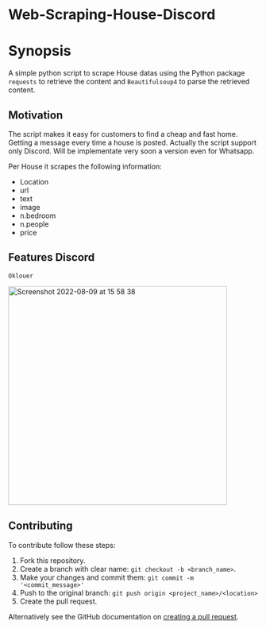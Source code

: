 # Web-Scraping-House-Discord

Synopsis
========

A simple python script to scrape House datas using the Python package ``requests``
to retrieve the content and ``Beautifulsoup4`` to parse the retrieved
content.

## Motivation

The script makes it easy for customers to find a cheap and fast home. Getting a message every time a house is posted. 
Actually the script support only Discord. Will be implementate very soon a version even for Whatsapp.

Per House it scrapes the following information:
 + Location
 + url
 + text
 + image
 + n.bedroom
 + n.people
 + price

## Features Discord
`Oklouer`

<img width="440" alt="Screenshot 2022-08-09 at 15 58 38" src="https://user-images.githubusercontent.com/89024276/183749691-f8f5b713-6cf8-4f03-bc7d-52753149fec8.png">


## Contributing 
To contribute follow these steps:

1. Fork this repository.
2. Create a branch with clear name: `git checkout -b <branch_name>`.
3. Make your changes and commit them: `git commit -m '<commit_message>'`
4. Push to the original branch: `git push origin <project_name>/<location>`
5. Create the pull request.

Alternatively see the GitHub documentation on [creating a pull request](https://help.github.com/en/github/collaborating-with-issues-and-pull-requests/creating-a-pull-request).
